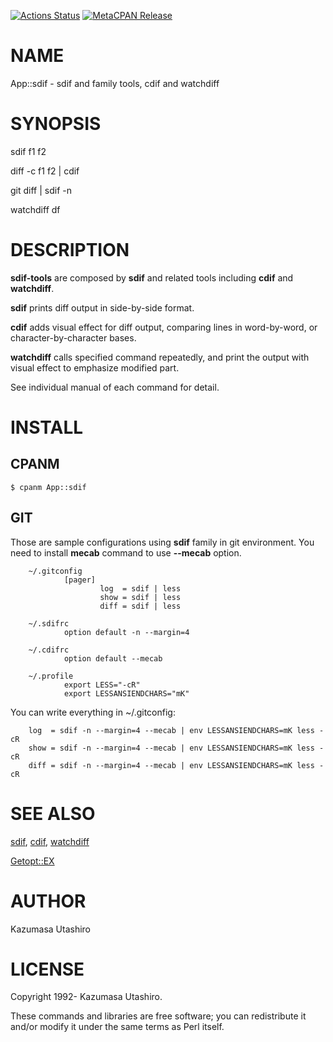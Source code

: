 [![Actions Status](https://github.com/kaz-utashiro/sdif-tools/workflows/test/badge.svg)](https://github.com/kaz-utashiro/sdif-tools/actions) [![MetaCPAN Release](https://badge.fury.io/pl/App-sdif.svg)](https://metacpan.org/release/App-sdif)
# NAME

App::sdif - sdif and family tools, cdif and watchdiff

# SYNOPSIS

sdif f1 f2

diff -c f1 f2 | cdif

git diff | sdif -n

watchdiff df

# DESCRIPTION

**sdif-tools** are composed by **sdif** and related tools including
**cdif** and **watchdiff**.

**sdif** prints diff output in side-by-side format.

**cdif** adds visual effect for diff output, comparing lines in
word-by-word, or character-by-character bases.

**watchdiff** calls specified command repeatedly, and print the output
with visual effect to emphasize modified part.

See individual manual of each command for detail.

# INSTALL

## CPANM

    $ cpanm App::sdif

## GIT

Those are sample configurations using **sdif** family in git
environment.  You need to install **mecab** command to use **--mecab**
option.

        ~/.gitconfig
                [pager]
                        log  = sdif | less
                        show = sdif | less
                        diff = sdif | less

        ~/.sdifrc
                option default -n --margin=4

        ~/.cdifrc
                option default --mecab

        ~/.profile
                export LESS="-cR"
                export LESSANSIENDCHARS="mK"

You can write everything in ~/.gitconfig:

        log  = sdif -n --margin=4 --mecab | env LESSANSIENDCHARS=mK less -cR
        show = sdif -n --margin=4 --mecab | env LESSANSIENDCHARS=mK less -cR
        diff = sdif -n --margin=4 --mecab | env LESSANSIENDCHARS=mK less -cR

# SEE ALSO

[sdif](https://metacpan.org/pod/sdif), [cdif](https://metacpan.org/pod/cdif), [watchdiff](https://metacpan.org/pod/watchdiff)

[Getopt::EX](https://metacpan.org/pod/Getopt%3A%3AEX)

# AUTHOR

Kazumasa Utashiro

# LICENSE

Copyright 1992- Kazumasa Utashiro.

These commands and libraries are free software; you can redistribute
it and/or modify it under the same terms as Perl itself.
